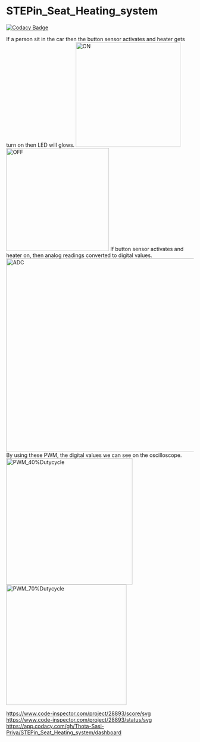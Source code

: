 # STEPin_Seat_Heating_system

[![Codacy Badge](https://api.codacy.com/project/badge/Grade/79feea4f48454e4b85c1e0cf122c63cd)](https://app.codacy.com/gh/Thota-Sasi-Priya/STEPin_Seat_Heating_system?utm_source=github.com&utm_medium=referral&utm_content=Thota-Sasi-Priya/STEPin_Seat_Heating_system&utm_campaign=Badge_Grade_Settings)

<Activity1>
If a person sit in the car then the button sensor activates and heater gets turn on then LED will glows.
<img width="281" alt="ON" src="https://user-images.githubusercontent.com/89761363/133665899-6b61fa3e-17d5-4acd-b895-ad20b6ec32f1.PNG">
<img width="276" alt="OFF" src="https://user-images.githubusercontent.com/89761363/133666853-a792d51b-31e7-4d46-a92a-5a775ea110d4.PNG">
<Activity2>
If button sensor activates and heater on, then analog readings converted to digital values.
<img width="519" alt="ADC" src="https://user-images.githubusercontent.com/89761363/133666982-ed2c70e3-67d3-4046-8f35-cf653925f73c.PNG">
<Activity3>
By using these PWM, the digital values we can see on the oscilloscope.
<img width="339" alt="PWM_40%Dutycycle" src="https://user-images.githubusercontent.com/89761363/133668009-3fcbc2f4-cccf-435b-aed4-122eccbba593.PNG">
<img width="323" alt="PWM_70%Dutycycle" src="https://user-images.githubusercontent.com/89761363/133668336-56020399-2b58-4a2e-93ef-7625cb99d9e9.PNG">

https://www.code-inspector.com/project/28893/score/svg
https://www.code-inspector.com/project/28893/status/svg
https://app.codacy.com/gh/Thota-Sasi-Priya/STEPin_Seat_Heating_system/dashboard
